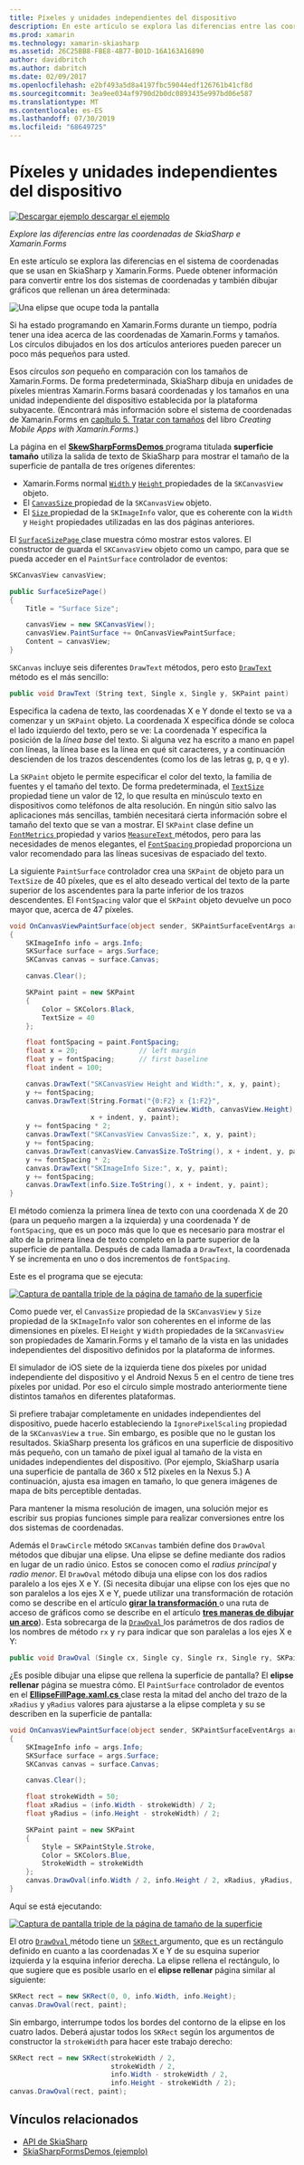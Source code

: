 ```yaml
---
title: Píxeles y unidades independientes del dispositivo
description: En este artículo se explora las diferencias entre las coordenadas de SkiaSharp e Xamarin.Forms y esto se muestra con código de ejemplo.
ms.prod: xamarin
ms.technology: xamarin-skiasharp
ms.assetid: 26C25BB8-FBE8-4B77-B01D-16A163A16890
author: davidbritch
ms.author: dabritch
ms.date: 02/09/2017
ms.openlocfilehash: e2bf493a5d8a4197fbc59044edf126761b41cf8d
ms.sourcegitcommit: 3ea9ee034af9790d2b0dc0893435e997bd06e587
ms.translationtype: MT
ms.contentlocale: es-ES
ms.lasthandoff: 07/30/2019
ms.locfileid: "68649725"
---
```

# <a name="pixels-and-device-independent-units"></a>Píxeles y unidades independientes del dispositivo

[![Descargar ejemplo](~/media/shared/download.png) descargar el ejemplo](https://docs.microsoft.com/samples/xamarin/xamarin-forms-samples/skiasharpforms-demos)

_Explore las diferencias entre las coordenadas de SkiaSharp e Xamarin.Forms_

En este artículo se explora las diferencias en el sistema de coordenadas que se usan en SkiaSharp y Xamarin.Forms. Puede obtener información para convertir entre los dos sistemas de coordenadas y también dibujar gráficos que rellenan un área determinada:

![](pixels-images/screenfillexample.png "Una elipse que ocupe toda la pantalla")

Si ha estado programando en Xamarin.Forms durante un tiempo, podría tener una idea acerca de las coordenadas de Xamarin.Forms y tamaños. Los círculos dibujados en los dos artículos anteriores pueden parecer un poco más pequeños para usted.

Esos círculos *son* pequeño en comparación con los tamaños de Xamarin.Forms. De forma predeterminada, SkiaSharp dibuja en unidades de píxeles mientras Xamarin.Forms basará coordenadas y los tamaños en una unidad independiente del dispositivo establecida por la plataforma subyacente. (Encontrará más información sobre el sistema de coordenadas de Xamarin.Forms en [capítulo 5. Tratar con tamaños](~/xamarin-forms/creating-mobile-apps-xamarin-forms/summaries/chapter05.md) del libro *Creating Mobile Apps with Xamarin.Forms*.)

La página en el [ **SkewSharpFormsDemos** ](https://docs.microsoft.com/samples/xamarin/xamarin-forms-samples/skiasharpforms-demos) programa titulada **superficie tamaño** utiliza la salida de texto de SkiaSharp para mostrar el tamaño de la superficie de pantalla de tres orígenes diferentes:

- Xamarin.Forms normal [ `Width` ](xref:Xamarin.Forms.VisualElement.Width) y [ `Height` ](xref:Xamarin.Forms.VisualElement.Height) propiedades de la `SKCanvasView` objeto.
- El [ `CanvasSize` ](xref:SkiaSharp.Views.Forms.SKCanvasView.CanvasSize) propiedad de la `SKCanvasView` objeto.
- El [ `Size` ](xref:SkiaSharp.SKImageInfo.Size) propiedad de la `SKImageInfo` valor, que es coherente con la `Width` y `Height` propiedades utilizadas en las dos páginas anteriores.

El [ `SurfaceSizePage` ](https://github.com/xamarin/xamarin-forms-samples/blob/master/SkiaSharpForms/Demos/Demos/SkiaSharpFormsDemos/Basics/SurfaceSizePage.cs) clase muestra cómo mostrar estos valores. El constructor de guarda el `SKCanvasView` objeto como un campo, para que se pueda acceder en el `PaintSurface` controlador de eventos:

```csharp
SKCanvasView canvasView;

public SurfaceSizePage()
{
    Title = "Surface Size";

    canvasView = new SKCanvasView();
    canvasView.PaintSurface += OnCanvasViewPaintSurface;
    Content = canvasView;
}
```

`SKCanvas` incluye seis diferentes `DrawText` métodos, pero esto [ `DrawText` ](xref:SkiaSharp.SKCanvas.DrawText(System.String,System.Single,System.Single,SkiaSharp.SKPaint)) método es el más sencillo:

```csharp
public void DrawText (String text, Single x, Single y, SKPaint paint)
```

Especifica la cadena de texto, las coordenadas X e Y donde el texto se va a comenzar y un `SKPaint` objeto. La coordenada X especifica dónde se coloca el lado izquierdo del texto, pero se ve: La coordenada Y especifica la posición de la *línea base* del texto. Si alguna vez ha escrito a mano en papel con líneas, la línea base es la línea en qué sit caracteres, y a continuación descienden de los trazos descendentes (como los de las letras g, p, q e y).

La `SKPaint` objeto le permite especificar el color del texto, la familia de fuentes y el tamaño del texto. De forma predeterminada, el [ `TextSize` ](xref:SkiaSharp.SKPaint.TextSize) propiedad tiene un valor de 12, lo que resulta en minúsculo texto en dispositivos como teléfonos de alta resolución. En ningún sitio salvo las aplicaciones más sencillas, también necesitará cierta información sobre el tamaño del texto que se van a mostrar. El `SKPaint` clase define un [ `FontMetrics` ](xref:SkiaSharp.SKPaint.FontMetrics) propiedad y varios [ `MeasureText` ](xref:SkiaSharp.SKPaint.MeasureText(System.String)) métodos, pero para las necesidades de menos elegantes, el [ `FontSpacing` ](xref:SkiaSharp.SKPaint.FontSpacing) propiedad proporciona un valor recomendado para las líneas sucesivas de espaciado del texto.

La siguiente `PaintSurface` controlador crea una `SKPaint` de objeto para un `TextSize` de 40 píxeles, que es el alto deseado vertical del texto de la parte superior de los ascendentes para la parte inferior de los trazos descendentes. El `FontSpacing` valor que el `SKPaint` objeto devuelve un poco mayor que, acerca de 47 píxeles.

```csharp
void OnCanvasViewPaintSurface(object sender, SKPaintSurfaceEventArgs args)
{
    SKImageInfo info = args.Info;
    SKSurface surface = args.Surface;
    SKCanvas canvas = surface.Canvas;

    canvas.Clear();

    SKPaint paint = new SKPaint
    {
        Color = SKColors.Black,
        TextSize = 40
    };

    float fontSpacing = paint.FontSpacing;
    float x = 20;               // left margin
    float y = fontSpacing;      // first baseline
    float indent = 100;

    canvas.DrawText("SKCanvasView Height and Width:", x, y, paint);
    y += fontSpacing;
    canvas.DrawText(String.Format("{0:F2} x {1:F2}",
                                  canvasView.Width, canvasView.Height),
                    x + indent, y, paint);
    y += fontSpacing * 2;
    canvas.DrawText("SKCanvasView CanvasSize:", x, y, paint);
    y += fontSpacing;
    canvas.DrawText(canvasView.CanvasSize.ToString(), x + indent, y, paint);
    y += fontSpacing * 2;
    canvas.DrawText("SKImageInfo Size:", x, y, paint);
    y += fontSpacing;
    canvas.DrawText(info.Size.ToString(), x + indent, y, paint);
}
```

El método comienza la primera línea de texto con una coordenada X de 20 (para un pequeño margen a la izquierda) y una coordenada Y de `fontSpacing`, que es un poco más que lo que es necesario para mostrar el alto de la primera línea de texto completo en la parte superior de la superficie de pantalla. Después de cada llamada a `DrawText`, la coordenada Y se incrementa en uno o dos incrementos de `fontSpacing`.

Este es el programa que se ejecuta:

[![](pixels-images/surfacesize-small.png "Captura de pantalla triple de la página de tamaño de la superficie")](pixels-images/surfacesize-large.png#lightbox "Triple captura de pantalla de la página de tamaño de la superficie")

Como puede ver, el `CanvasSize` propiedad de la `SKCanvasView` y `Size` propiedad de la `SKImageInfo` valor son coherentes en el informe de las dimensiones en píxeles. El `Height` y `Width` propiedades de la `SKCanvasView` son propiedades de Xamarin.Forms y el tamaño de la vista en las unidades independientes del dispositivo definidos por la plataforma de informes.

El simulador de iOS siete de la izquierda tiene dos píxeles por unidad independiente del dispositivo y el Android Nexus 5 en el centro de tiene tres píxeles por unidad. Por eso el círculo simple mostrado anteriormente tiene distintos tamaños en diferentes plataformas.

Si prefiere trabajar completamente en unidades independientes del dispositivo, puede hacerlo estableciendo la `IgnorePixelScaling` propiedad de la `SKCanvasView` a `true`. Sin embargo, es posible que no le gustan los resultados. SkiaSharp presenta los gráficos en una superficie de dispositivo más pequeño, con un tamaño de píxel igual al tamaño de la vista en unidades independientes del dispositivo. (Por ejemplo, SkiaSharp usaría una superficie de pantalla de 360 x 512 píxeles en la Nexus 5.) A continuación, ajusta esa imagen en tamaño, lo que genera imágenes de mapa de bits perceptible dentadas.

Para mantener la misma resolución de imagen, una solución mejor es escribir sus propias funciones simple para realizar conversiones entre los dos sistemas de coordenadas.

Además el `DrawCircle` método `SKCanvas` también define dos `DrawOval` métodos que dibujar una elipse. Una elipse se define mediante dos radios en lugar de un radio único. Estos se conocen como el *radius principal* y *radio menor*. El `DrawOval` método dibuja una elipse con los dos radios paralelo a los ejes X e Y. (Si necesita dibujar una elipse con los ejes que no son paralelos a los ejes X e Y, puede utilizar una transformación de rotación como se describe en el artículo [ **girar la transformación** ](../transforms/rotate.md) o una ruta de acceso de gráficos como se describe en el artículo [ **tres maneras de dibujar un arco**](../curves/arcs.md)). Esta sobrecarga de la [ `DrawOval` ](xref:SkiaSharp.SKCanvas.DrawOval(System.Single,System.Single,System.Single,System.Single,SkiaSharp.SKPaint)) los parámetros de dos radios de los nombres de método `rx` y `ry` para indicar que son paralelas a los ejes X e Y:

```csharp
public void DrawOval (Single cx, Single cy, Single rx, Single ry, SKPaint paint)
```

¿Es posible dibujar una elipse que rellena la superficie de pantalla? El **elipse rellenar** página se muestra cómo. El `PaintSurface` controlador de eventos en el [ **EllipseFillPage.xaml.cs** ](https://github.com/xamarin/xamarin-forms-samples/blob/master/SkiaSharpForms/Demos/Demos/SkiaSharpFormsDemos/Basics/EllipseFillPage.xaml.cs) clase resta la mitad del ancho del trazo de la `xRadius` y `yRadius` valores para ajustarse a la elipse completa y su se describen en la superficie de pantalla:

```csharp
void OnCanvasViewPaintSurface(object sender, SKPaintSurfaceEventArgs args)
{
    SKImageInfo info = args.Info;
    SKSurface surface = args.Surface;
    SKCanvas canvas = surface.Canvas;

    canvas.Clear();

    float strokeWidth = 50;
    float xRadius = (info.Width - strokeWidth) / 2;
    float yRadius = (info.Height - strokeWidth) / 2;

    SKPaint paint = new SKPaint
    {
        Style = SKPaintStyle.Stroke,
        Color = SKColors.Blue,
        StrokeWidth = strokeWidth
    };
    canvas.DrawOval(info.Width / 2, info.Height / 2, xRadius, yRadius, paint);
}
```

Aquí se está ejecutando:

[![](pixels-images/ellipsefill-small.png "Captura de pantalla triple de la página de tamaño de la superficie")](pixels-images/ellipsefill-large.png#lightbox "Triple captura de pantalla de la página de tamaño de la superficie")

El otro [ `DrawOval` ](xref:SkiaSharp.SKCanvas.DrawOval(SkiaSharp.SKRect,SkiaSharp.SKPaint)) método tiene un [ `SKRect` ](xref:SkiaSharp.SKRect) argumento, que es un rectángulo definido en cuanto a las coordenadas X e Y de su esquina superior izquierda y la esquina inferior derecha. La elipse rellena el rectángulo, lo que sugiere que es posible usarlo en el **elipse rellenar** página similar al siguiente:

```csharp
SKRect rect = new SKRect(0, 0, info.Width, info.Height);
canvas.DrawOval(rect, paint);
```

Sin embargo, interrumpe todos los bordes del contorno de la elipse en los cuatro lados. Deberá ajustar todos los `SKRect` según los argumentos de constructor la `strokeWidth` para hacer este trabajo derecho:

```csharp
SKRect rect = new SKRect(strokeWidth / 2,
                         strokeWidth / 2,
                         info.Width - strokeWidth / 2,
                         info.Height - strokeWidth / 2);
canvas.DrawOval(rect, paint);
```


## <a name="related-links"></a>Vínculos relacionados

- [API de SkiaSharp](https://docs.microsoft.com/dotnet/api/skiasharp)
- [SkiaSharpFormsDemos (ejemplo)](https://docs.microsoft.com/samples/xamarin/xamarin-forms-samples/skiasharpforms-demos)
